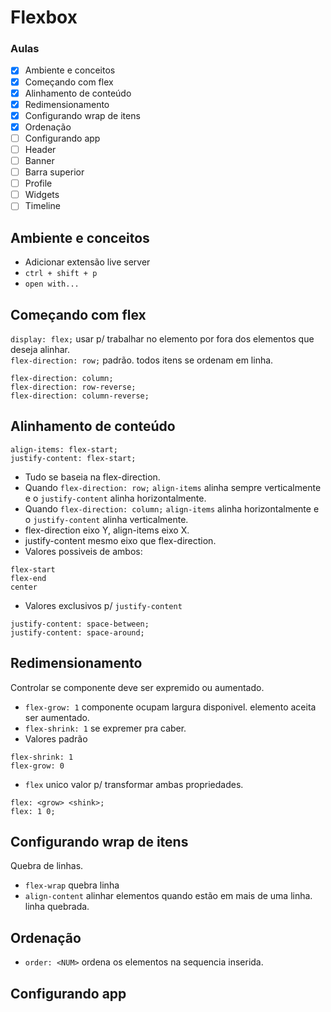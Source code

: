 # Flexbox

### Aulas

- [x] Ambiente e conceitos
- [x] Começando com flex
- [x] Alinhamento de conteúdo
- [x] Redimensionamento
- [x] Configurando wrap de itens
- [X] Ordenação
- [ ] Configurando app
- [ ] Header
- [ ] Banner
- [ ] Barra superior
- [ ] Profile
- [ ] Widgets
- [ ] Timeline

## Ambiente e conceitos

- Adicionar extensão live server
- ```ctrl + shift + p```
- ```open with...```

## Começando com flex

```display: flex;``` usar p/ trabalhar no elemento por fora dos elementos que deseja alinhar.  
```flex-direction: row;``` padrão. todos itens se ordenam em linha.  
```
flex-direction: column;
flex-direction: row-reverse;
flex-direction: column-reverse;
```

## Alinhamento de conteúdo

```
align-items: flex-start;
justify-content: flex-start;
```
- Tudo se baseia na flex-direction.  
- Quando ```flex-direction: row;``` ```align-items``` alinha sempre verticalmente e o ```justify-content``` alinha horizontalmente.  
- Quando ```flex-direction: column;``` ```align-items``` alinha horizontalmente e o ```justify-content``` alinha verticalmente.  
- flex-direction eixo Y, align-items eixo X.  
- justify-content mesmo eixo que flex-direction.  
- Valores possiveis de ambos: 
```
flex-start
flex-end
center
``` 
- Valores exclusivos p/ ```justify-content```
```
justify-content: space-between;
justify-content: space-around;
```

## Redimensionamento

Controlar se componente deve ser expremido ou aumentado.
- ```flex-grow: 1``` componente ocupam largura disponivel. elemento aceita ser aumentado.
- ```flex-shrink: 1``` se expremer pra caber.
- Valores padrão
```
flex-shrink: 1
flex-grow: 0
```
- ```flex``` unico valor p/ transformar ambas propriedades.
```
flex: <grow> <shink>;
flex: 1 0;
```

## Configurando wrap de itens

Quebra de linhas.

- ```flex-wrap``` quebra linha
- ```align-content``` alinhar elementos quando estão em mais de uma linha. linha quebrada.

## Ordenação

- ```order: <NUM>``` ordena os elementos na sequencia inserida.

## Configurando app

